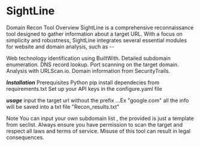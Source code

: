 # SightLine
Domain Recon Tool
Overview
SightLine is a comprehensive reconnaissance tool designed to gather information about a target URL. With a focus on simplicity and robustness, SightLine integrates several essential modules for website and domain analysis, such as --

Web technology identification using BuiltWith.
Detailed subdomain enumeration.
DNS record lookup.
Port scanning on the target domain.
Analysis with URLScan.io.
Domain information from SecurityTrails.

***Installation***
Prerequisites
Python
pip install dependecies from requirements.txt
Set up your API keys in the configure.yaml file


***usage***
input the target url without the prefix ...Ex "google.com"
all the info will be saved into a txt file "Recon_results.txt"

Note
You can input your own subdomain list , the provided is just a template from seclist.
Always ensure you have permission to scan the target and respect all laws and terms of service. Misuse of this tool can result in legal consequences.

